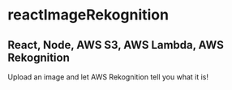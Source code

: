 # reactImageRekognition

## React, Node, AWS S3, AWS Lambda, AWS Rekognition

Upload an image and let AWS Rekognition tell you what it is!